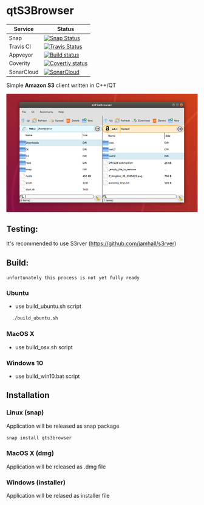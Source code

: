 # qtS3Browser
| Service | Status                                         |
| ------- | ---------------------------------------------- |
| Snap | [![Snap Status](https://build.snapcraft.io/badge/arturfog/qtS3Browser.svg)](https://build.snapcraft.io/user/arturfog/qtS3Browser) |
| Travis CI | [![Travis Status](https://travis-ci.org/arturfog/qtS3Browser.svg?branch=master)](https://travis-ci.org/arturfog/qtS3Browser#) |
| Appveyor | [![Build status](https://ci.appveyor.com/api/projects/status/niv2eo6816w73tp9?svg=true)](https://ci.appveyor.com/project/arturfog/qts3browser) |
| Coverity | [![Covertiy status](https://scan.coverity.com/projects/16944/badge.svg)](https://scan.coverity.com/projects/arturfog-qts3browser) |
| SonarCloud | [![SonarCloud](https://sonarcloud.io/api/project_badges/measure?project=arturfog_qtS3Browser&metric=alert_status)](https://sonarcloud.io/dashboard?id=arturfog_qtS3Browser) |

Simple **Amazon S3** client written in C++/QT

![Main Window](https://github.com/arturfog/qtS3Browser/raw/master/assets/app_main.png)

## Testing:

It's recommended to use S3rver (https://github.com/jamhall/s3rver)

## Build:

`unfortunately this process is not yet fully ready`

### Ubuntu
- use build_ubuntu.sh script
```sh
  ./build_ubuntu.sh
```

### MacOS X 
- use build_osx.sh script

### Windows 10
- use build_win10.bat script

## Installation

### Linux (snap)
Application will be released as snap package
```sh
snap install qts3browser
```

### MacOS X (dmg)
Application will be released as .dmg file

### Windows (installer)
Application will be relased as installer file
